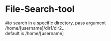 # File-Search-tool
#to search in a specific directory, pass argument /home/[username]/dir1/dir2...
<br />default is /home/[username]
